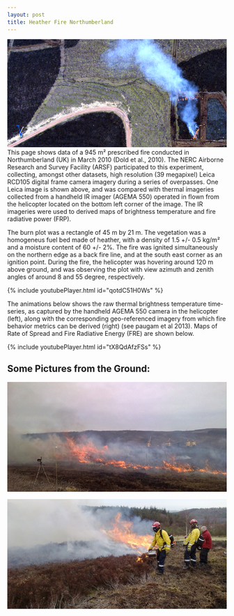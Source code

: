 ```yaml
---
layout: post
title: Heather Fire Northumberland
---
```


![placeholder](/data/northumberland/northumberland_overView.png "Northumberland Overview")
This page shows data of a 945 m² prescribed fire conducted in Northumberland (UK) in March 2010 (Dold et al., 2010). The NERC Airborne Research and Survey Facility (ARSF) participated to this experiment, collecting, amongst other datasets, high resolution (39 megapixel) Leica RCD105 digital frame camera imagery during a series of overpasses. One Leica image is shown above, and was compared with thermal imageries collected from a handheld IR imager (AGEMA 550) operated in flown from the helicopter located on the bottom left corner of the image. The IR imageries were used to derived maps of brightness temperature and fire radiative power (FRP).

The burn plot was a rectangle of  45 m by 21 m. The vegetation was a homogeneus fuel bed made of heather, with a density of 1.5 +/- 0.5 kg/m² and a moisture content of 60 +/- 2%. The fire was ignited simultaneously on the northern edge as a back fire line, and at the south east corner as an ignition point. During the  fire, the helicopter was hovering around 120 m above ground, and was observing the plot with view azimuth and zenith angles of around 8 and 55 degree, respectively.

{% include youtubePlayer.html id="qotdC51H0Ws" %}

The animations below shows the raw thermal brightness temperature time-series, as captured by the handheld AGEMA 550 camera in the helicopter (left), along with the corresponding geo-referenced imagery from which fire behavior metrics can be derived (right) (see paugam et al 2013). Maps of Rate of Spread and Fire Radiative Energy (FRE) are shown below.

{% include youtubePlayer.html id="tX8QdAfzFSs" %}

## Some Pictures from the Ground:
![placeholder](/data/northumberland/flame-front-propagation_800x400.png "Northumberland fire: flame front")

![placeholder](/data/northumberland/ignition-with-drip-torche800x400.png "Northumberland fire: Drip Torche Ignition")
